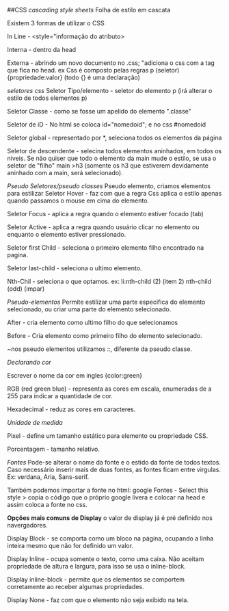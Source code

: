 ##CSS
*cascading style sheets*
Folha de estilo em cascata

Existem 3 formas de utilizar o CSS

In Line - <style="informação do atributo>

Interna - dentro da head <style> p {color} </style>

Externa - abrindo um novo documento no .css;
"adiciona o css com a tag <link> que fica no head. ex <link rel="stylesheet" href="estilo.css">
Css é composto pelas regras
p (seletor) {propriedade:valor} (todo {} é uma declaração)

*seletores css*
Seletor Tipo/elemento - seletor do elemento p (irá alterar o estilo de todos elementos p)

Seletor Classe - como se fosse um apelido do elemento ".classe" 

Seletor de iD - No html se coloca id="nomedoid"; e no css #nomedoid

Seletor global - representado por *, seleciona todos os elementos da página

Seletor de descendente - selecina todos elementos aninhados, em todos os niveis. Se não quiser que todo o elemento da main mude o estilo, se usa o seletor de "filho" main >h3 (somente os h3 que estiverem devidamente aninhado com a main, será selecionado).

*Pseudo Seletores/pseudo classes*
Pseudo elemento, criamos elementos para estilizar
Seletor Hover - faz com que a regra Css aplica o estilo apenas quando passamos o mouse em cima do elemento.

Seletor Focus - aplica a regra quando o elemento estiver focado (tab)

Seletor Active - aplica a regra quando usuário clicar no elemento ou enquanto o elemento estiver pressionado.

Seletor first Child -  seleciona o primeiro elemento filho encontrado na pagina.

Seletor last-child - seleciona o ultimo elemento.

Nth-Chil - seleciona o que optamos.
ex: li:nth-child (2) (item 2) 
nth-child (odd) (impar)


*Pseudo-elementos*
Permite estilizar uma parte especifica do elemento selecionado, ou criar uma parte do elemento selecionado.

After - cria elemento como ultimo filho do que selecionamos

Before - Cria elemento como primeiro filho do elemento selecionado.

~nos pseudo elementos utilizamos ::, diferente da pseudo classe.

*Declarando cor*

Escrever o nome da cor em ingles {color:green}

RGB (red green blue) - representa as cores em escala, enumeradas de  a 255 para indicar a quantidade de cor.

Hexadecimal - reduz as cores em caracteres.

*Unidade de medida*

Pixel - define um tamanho estático para elemento ou propriedade CSS.

Porcentagem - tamanho relativo.

*Fontes*
Pode-se alterar o nome da fonte e o estido da fonte de todos textos.
Caso necessário inserir mais de duas fontes, as fontes ficam entre virgulas. Ex: verdana, Aria, Sans-serif.

Também podemos importar a fonte no html:
google Fontes - Select this style > copia o código que o próprio google livera e colocar na head e assim coloca a fonte no css.

**Opções mais comuns de Display**
o valor de display já é pré definido nos navergadores.

Display Block - se comporta como um bloco na página, ocupando a linha inteira mesmo que não for definido um valor.

Display Inline - ocupa somente o texto, como uma caixa. Não aceitam propriedade de altura e largura, para isso se usa o inline-block.

Display inline-block - permite que os elementos se comportem corretamente ao receber algumas propriedades.

Display None - faz com que o elemento não seja exibido na tela.





